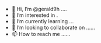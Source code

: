 - 👋 Hi, I’m @gerald9h ....
- 👀 I’m interested in .
- 🌱 I’m currently learning ...
- 💞️ I’m looking to collaborate on ......
- 📫 How to reach me ......

<!---
gerald9h/gerald9h is a ✨ special ✨ repository because its `README.md` (this file) appears on your GitHub profile.
You can click the Preview link to take a look at your changes.
--->
